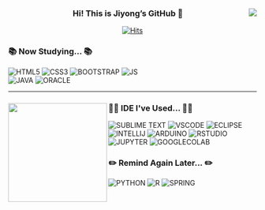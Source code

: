 <!--
> https://eunhee-programming.tistory.com/244<br>
> https://zzsza.github.io/development/2020/07/10/make-github-profile-readme/<br>
> https://hulrud.tistory.com/3<br>
> https://whkakrkr.tistory.com/entry/Github-Readme-%EA%BE%B8%EB%AF%B8%EA%B8%B0-%EC%B4%9D%EC%A0%95%EB%A6%AC-%F0%9F%8E%A8
-->

<div align="center">
  
  <img align="right" src="https://github-readme-stats.vercel.app/api?username=98jiyong&show_icons=true&theme=vue">

  ### Hi! This is Jiyong’s GitHub 👋
  [![Hits](https://hits.seeyoufarm.com/api/count/incr/badge.svg?url=https%3A%2F%2Fgithub.com%2F98jiyong&count_bg=%2379C83D&title_bg=%23555555&icon=github.svg&icon_color=%23E7E7E7&title=visit&edge_flat=false)](https://hits.seeyoufarm.com)

  <div align ="left">
  
  ### 📚 Now Studying... 📚
    
  ![HTML5](https://img.shields.io/badge/HTML5-E34F26?style=for-the-badge&logo=html5&logoColor=white)
  ![CSS3](https://img.shields.io/badge/CSS3-1572B6?style=for-the-badge&logo=css3&logoColor=white)
  ![BOOTSTRAP](https://img.shields.io/badge/Bootstrap-563D7C?style=for-the-badge&logo=bootstrap&logoColor=white)
  ![JS](https://img.shields.io/badge/JavaScript-F7DF1E?style=for-the-badge&logo=JavaScript&logoColor=white)<br>
  ![JAVA](https://img.shields.io/badge/Java-ED8B00?style=for-the-badge&logo=openjdk&logoColor=white)
  ![ORACLE](https://img.shields.io/badge/Oracle-F80000?style=for-the-badge&logo=Oracle&logoColor=white)

  </div>
  
</div>

---

<div>
  
  <img align="left" height="200px" src="https://github-readme-stats.vercel.app/api/top-langs/?username=98jiyong&layout=compact&theme=vue">
  
  ### 👩‍💻 IDE I've Used... 👩‍💻
  ![SUBLIME TEXT](https://img.shields.io/badge/sublime_text-%23575757.svg?&style=for-the-badge&logo=sublime-text&logoColor=important)
  ![VSCODE](https://img.shields.io/badge/Visual_Studio_Code-0078D4?style=for-the-badge&logo=visual%20studio%20code&logoColor=white)
  ![ECLIPSE](https://img.shields.io/badge/Eclipse-2C2255?style=for-the-badge&logo=eclipse&logoColor=white)
  ![INTELLIJ](https://img.shields.io/badge/IntelliJ_IDEA-000000.svg?style=for-the-badge&logo=intellij-idea&logoColor=white)
  ![ARDUINO](https://img.shields.io/badge/Arduino_IDE-00979D?style=for-the-badge&logo=arduino&logoColor=white)
  ![RSTUDIO](https://img.shields.io/badge/RStudio-75AADB?style=for-the-badge&logo=RStudio&logoColor=white)
  ![JUPYTER](https://img.shields.io/badge/Made%20with-Jupyter-orange?style=for-the-badge&logo=Jupyter)
  ![GOOGLECOLAB](https://img.shields.io/badge/Colab-F9AB00?style=for-the-badge&logo=googlecolab&color=525252)

  ### ✏️ Remind Again Later... ✏️
  ![PYTHON](https://img.shields.io/badge/Python-14354C?style=for-the-badge&logo=python&logoColor=white)
  ![R](https://img.shields.io/badge/R-276DC3?style=for-the-badge&logo=r&logoColor=white)
  ![SPRING](https://img.shields.io/badge/Spring-6DB33F?style=for-the-badge&logo=spring&logoColor=white)
  
</div>


<!--
[![GitHub Streak](https://streak-stats.demolab.com?user=98jiyong&theme=vue)](https://git.io/streak-stats)
-->



<div align=center>
<!--
[![Tech Blog Badge](http://img.shields.io/badge/-Tech%20blog-black?style=flat-square&logo=github&link=https://zzsza.github.io/)](https://zzsza.github.io/) 
[![Linkedin Badge](https://img.shields.io/badge/-LinkedIn-blue?style=flat-square&logo=Linkedin&logoColor=white&link=https://www.linkedin.com/in/seong-yun-byeon-8183a8113/)](https://www.linkedin.com/in/seong-yun-byeon-8183a8113/) 
[![Youtube Badge](https://img.shields.io/badge/Youtube-ff0000?style=flat-square&logo=youtube&link=https://www.youtube.com/c/kyleschool)](https://www.youtube.com/c/kyleschool) 
[![Facebook Badge](https://img.shields.io/badge/-Facebook-1877f2?style=flat-square&logo=facebook&logoColor=white&link=https://www.facebook.com/zzsza)](https://www.facebook.com/zzsza) 
[![Instagram Badge](https://img.shields.io/badge/-Instagram-dd2a7b?style=flat-square&logo=instagram&logoColor=white&link=https://www.instagram.com/data.scientist/)](https://www.instagram.com/data.scientist/) 
[![Gmail Badge](https://img.shields.io/badge/-Gmail-d14836?style=flat-square&logo=Gmail&logoColor=white&link=mailto:snugyun01@gmail.com)](mailto:snugyun01@gmail.com)
-->
</div>
<!--
<a href="https://github.com/devxb/gitanimals">
<img
  src="https://render.gitanimals.org/farms/98jiyong"
  width="600"
  height="300"
/>
</a>
-->

<!--
**98jiyong/98jiyong** is a ✨ _special_ ✨ repository because its `README.md` (this file) appears on your GitHub profile.

Here are some ideas to get you started:

- 🔭 I’m currently working on ...
- 🌱 I’m currently learning ...
- 👯 I’m looking to collaborate on ...
- 🤔 I’m looking for help with ...
- 💬 Ask me about ...
- 📫 How to reach me: ...
- 😄 Pronouns: ...
- ⚡ Fun fact: ...
-->
